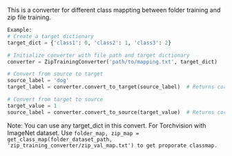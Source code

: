 This is a converter for different class mappting between folder training and zip file training.

```python 
Example:
# Create a target dictionary
target_dict = {'class1': 0, 'class2': 1, 'class3': 2}

# Initialize converter with file path and target dictionary
converter = ZipTrainingConverter('path/to/mapping.txt', target_dict)

# Convert from source to target
source_label = 'dog'
target_label = converter.convert_to_target(source_label)  # Returns corresponding target value

# Convert from target to source
target_value = 1
source_label = converter.convert_to_source(target_value)  # Returns corresponding source label
```

Note: 
You can use any target_dict in this convert. For Torchvision with ImageNet dataset. Use `folder_map, zip_map = 
get_class_map(folder_dataset_path, 'zip_training_converter/zip_val_map.txt') to get proporate classmap.`